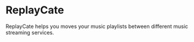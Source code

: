 # ReplayCate
ReplayCate helps you moves your music playlists between different music streaming services.
